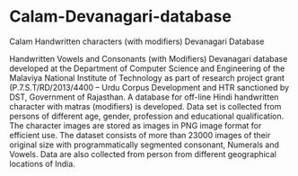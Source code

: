 # Calam-Devanagari-database
Calam Handwritten characters (with modifiers) Devanagari Database
 <div>Handwritten Vowels and Consonants (with Modifiers) Devanagari database developed at the Department of Computer
    Science and Engineering of the Malaviya National Institute of Technology as part of research project grant
    (P.7.S.T/RD/2013/4400 – Urdu Corpus Development and HTR sanctioned by DST, Government of Rajasthan. A database for
    off-line Hindi handwritten character with matras (modifiers) is developed. Data set is collected from persons of
    different age, gender, profession and educational qualification. The character images are stored as images in PNG
    image format for efficient use.
    The dataset consists of more than 23000 images of their original size with programmatically segmented consonant,
    Numerals and Vowels. Data are also collected from person from different geographical locations of India.<br />
  </div>
